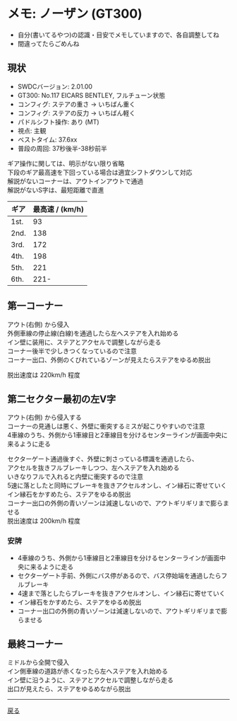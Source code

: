 # メモ: ノーザン (GT300) 

* 自分(書いてるやつ)の認識・目安でメモしていますので、各自調整してね  
* 間違ってたらごめんね  

## 現状
* SWDCバージョン: 2.01.00  
* GT300: No.117 EICARS BENTLEY, フルチューン状態
* コンフィグ: ステアの重さ → いちばん重く
* コンフィグ: ステアの反力 → いちばん軽く 
* パドルシフト操作: あり (MT)  
* 視点: 主観  
* ベストタイム: 37.6xx  
* 普段の周回: 37秒後半-38秒前半  

ギア操作に関しては、明示がない限り省略  
下段のギア最高速を下回っている場合は適宜シフトダウンして対応  
解説がないコーナーは、アウトインアウトで通過  
解説がないS字は、最短距離で直進  

|ギア|最高速 / (km/h)|
|---|---|
|1st.|93|
|2nd.|138|
|3rd.|172|
|4th.|198|
|5th.|221|
|6th.|221-|

## 第一コーナー

アウト(右側) から侵入  
外側車線の停止線(白線)を通過したら左へステアを入れ始める  
イン壁に装用に、ステアとアクセルで調整しながら走る  
コーナー後半で少しきつくなっているので注意  
コーナー出口、外側のくびれているゾーンが見えたらステアをゆるめ脱出  

脱出速度は 220km/h 程度  

## 第二セクター最初の左V字  

アウト(右側) から侵入する  
コーナーの見通しは悪く、外壁に衝突するミスが起こりやすいので注意  
4車線のうち、外側から1車線目と2車線目を分けるセンターラインが画面中央に来るように走る  

セクターゲート通過後すぐ、外壁に刺さっている標識を通過したら、  
アクセルを抜きフルブレーキしつつ、左へステアを入れ始める  
いきなりフルで入れると内壁に衝突するので注意  
5速に落としたと同時にブレーキを抜きアクセルオンし、イン縁石に寄せていく  
イン縁石をかすめたら、ステアをゆるめ脱出  
コーナー出口の外側の青いゾーンは減速しないので、アウトギリギリまで膨らませる  
脱出速度は 200km/h 程度  

### 安牌  

* 4車線のうち、外側から1車線目と2車線目を分けるセンターラインが画面中央に来るように走る  
* セクターゲート手前、外側にバス停があるので、バス停始端を通過したらフルブレーキ  
* 4速まで落としたらブレーキを抜きアクセルオンし、イン縁石に寄せていく  
* イン縁石をかすめたら、ステアをゆるめ脱出  
* コーナー出口の外側の青いゾーンは減速しないので、アウトギリギリまで膨らませる  


## 最終コーナー  

ミドルから全開で侵入  
イン側車線の道路が赤くなったら左へステアを入れ始める  
イン壁に沿うように、ステアとアクセルで調整しながら走る  
出口が見えたら、ステアをゆるめながら脱出  

---

[戻る](README.md)  
